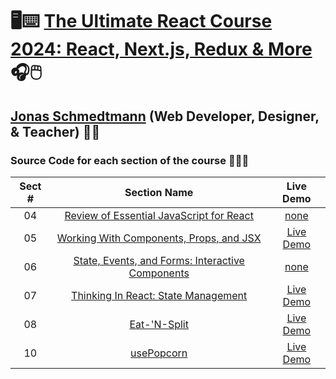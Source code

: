 # 🖥️⌨️ [The Ultimate React Course 2024: React, Next.js, Redux & More](https://www.udemy.com/course/the-ultimate-react-course) 🎧🖱️

## [Jonas Schmedtmann](https://www.udemy.com/user/jonasschmedtmann) (Web Developer, Designer, & Teacher) 👨‍🏫

### Source Code for each section of the course 👨🏽‍💻

| Sect # |                                                        Section Name                                                        |                       Live Demo                        |
| :----: | :------------------------------------------------------------------------------------------------------------------------: | :----------------------------------------------------: |
|   04   |   [Review of Essential JavaScript for React](https://github.com/ajfm88/rts/tree/main/ultimate-react-course/02-JS-review)   |               [none](https://bongo.cat)                |
|   05   |   [Working With Components, Props, and JSX](https://github.com/ajfm88/rts/tree/main/ultimate-react-course/03-pizza-menu)   | [Live Demo](https://fast-react-pizza-menu.netlify.app) |
|   06   | [State, Events, and Forms: Interactive Components](https://github.com/ajfm88/rts/tree/main/ultimate-react-course/04-steps) |            [none](https://hackertyper.net)             |
|   07   |    [Thinking In React: State Management](https://github.com/ajfm88/rts/tree/main/ultimate-react-course/05-travel-list)     |   [Live Demo](https://travel-list-jonas.netlify.app)   |
|   08   |                [Eat-'N-Split](https://github.com/ajfm88/rts/tree/main/ultimate-react-course/06-eat-n-split)                |      [Live Demo](https://eat-n-split.netlify.app)      |
|   10   |                 [usePopcorn](https://github.com/ajfm88/rts/tree/main/ultimate-react-course/07-usepopcorn)                  |      [Live Demo](https://usepopcorn.netlify.app)       |

